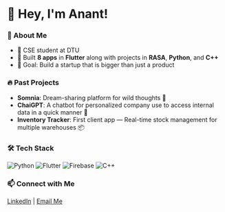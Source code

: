 # 👋 Hey, I'm Anant! 

### 🚀 About Me
- 💼 CSE student at DTU  
- 📱 Built **8 apps** in **Flutter** along with projects in **RASA**, **Python**, and **C++**  
- 🎯 Goal: Build a startup that is bigger than just a product  

### 🔥 Past Projects 
- **Somnia**: Dream-sharing platform for wild thoughts 🌌  
- **ChaiGPT**: A chatbot for personalized company use to access internal data in a quick manner 🎯  
- **Inventory Tracker**: First client app — Real-time stock management for multiple warehouses 📦  

### 🛠️ Tech Stack
![Python](https://img.shields.io/badge/-Python-blue)
![Flutter](https://img.shields.io/badge/-Flutter-teal)
![Firebase](https://img.shields.io/badge/-Firebase-orange)
![C++](https://img.shields.io/badge/-C++-purple)

### 📫 Connect with Me  
[LinkedIn](https://www.linkedin.com/in/anant-singhal-linkdn/) | [Email Me](mailto:anantsinghal444@gmail.com)
